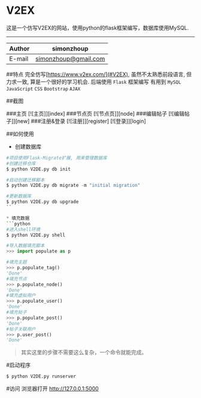 # V2EX

这是一个仿写V2EX的网站，使用python的flask框架编写，数据库使用MySQL.
****
|Author|simonzhoup|
|---|---
|E-mail|simonzhoup@gmail.com

##特点
完全仿写[https://www.v2ex.com/](#V2EX), 虽然不太熟悉前段语言, 但力求一致, 算是一个很好的学习机会.
后端使用 `Flask` 框架编写
有用到 `MySQL` `JavaScript` `CSS` `Bootstrap` `AJAX`


##截图

###主页
[![主页]][index]
###节点页
[![节点页]][node]
###编辑帖子
[![编辑帖子]][new]
###注册&登录
[![注册]][register]
[![登录]][login]


##如何使用
* 创建数据库
```python
#项目使用Flask-Migrate扩展, 用来管理数据库
#创建迁移仓库
$ python V2DE.py db init

#自动创建迁移脚本
$ python V2DE.py db migrate -m "initial migration"

#更新数据库
$ python V2DE.py db upgrade
``

* 填充数据
```python
#进入shell环境
$ python V2DE.py shell

#导入数据填充脚本
>>> import populate as p

#填充主题
>>> p.populate_tag()
'Done'
#填充节点
>>> p.populate_node()
'Done'
#填充虚拟用户
>>> p.populate_user()
'Done'
#填充帖子
>>> p.populate_post()
'Done'
#帖子关联用户
>>> p.user_post()
'Done'
```
> 其实这里的步骤不需要这么复杂，一个命令就能完成。

#启动程序
```python
$ python V2DE.py runserver
```

#访问
浏览器打开 http://127.0.0.1:5000

